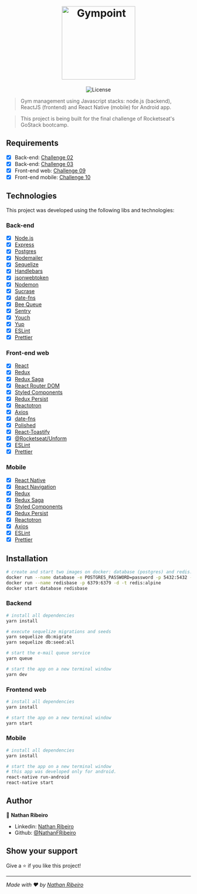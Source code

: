 <h1 align="center">
  <img alt="Gympoint" title="Gympoint" src="https://github.com/Rocketseat/bootcamp-gostack-desafio-03/blob/master/.github/logo.png?raw=true" width="200px" />
</h1>

<p align="center">
  <img alt="License" src="https://img.shields.io/badge/license-MIT-%2304D361">
</p>


> Gym management using Javascript stacks: node.js (backend), ReactJS (frontend) and React Native (mobile) for Android app.

> This project is being built for the final challenge of Rocketseat's GoStack bootcamp.

## Requirements
- [x] Back-end: [Challenge 02](https://github.com/Rocketseat/bootcamp-gostack-desafio-02)
- [x] Back-end: [Challenge 03](https://github.com/Rocketseat/bootcamp-gostack-desafio-03)
- [x]  Front-end web: [Challenge 09](https://github.com/Rocketseat/bootcamp-gostack-desafio-09)
- [x]  Front-end mobile: [Challenge 10](https://github.com/Rocketseat/bootcamp-gostack-desafio-10)

## Technologies

This project was developed using the following libs and technologies:

### Back-end

- [x] [Node.js](https://nodejs.org/en/)
- [x] [Express](https://expressjs.com/)
- [x] [Postgres](https://www.postgresql.org/)
- [x] [Nodemailer](https://nodemailer.com/)
- [x] [Sequelize](https://sequelize.org/)
- [x] [Handlebars](https://handlebarsjs.com/)
- [x] [jsonwebtoken](https://github.com/auth0/node-jsonwebtoken)
- [x] [Nodemon](https://nodemon.io/)
- [x] [Sucrase](https://github.com/alangpierce/sucrase)
- [x] [date-fns](https://date-fns.org/)
- [x] [Bee Queue](https://github.com/bee-queue/bee-queue) 
- [x] [Sentry](https://sentry.io/)
- [x] [Youch](https://www.npmjs.com/package/youch)
- [x] [Yup](https://github.com/jquense/yup)
- [x] [ESLint](https://eslint.org/)
- [x] [Prettier](https://prettier.io/)

### Front-end web

- [x] [React](http://reactjs.org)
- [x] [Redux](https://redux.js.org/)
- [x] [Redux Saga](https://github.com/redux-saga/redux-saga)
- [x] [React Router DOM](https://www.npmjs.com/package/react-router-dom)
- [x] [Styled Components](https://www.styled-components.com/)
- [x] [Redux Persist](https://github.com/rt2zz/redux-persist)
- [x] [Reactotron](https://github.com/infinitered/reactotron)
- [x] [Axios](https://github.com/axios/axios)
- [x] [date-fns](https://date-fns.org/)
- [x] [Polished](https://github.com/styled-components/polished)
- [x] [React-Toastify](https://github.com/fkhadra/react-toastify)
- [x] [@Rocketseat/Unform](https://github.com/Rocketseat/unform)
- [x] [ESLint](https://eslint.org/)
- [x] [Prettier](https://prettier.io/)

### Mobile

- [x] [React Native](https://facebook.github.io/react-native/)
- [x] [React Navigation](https://reactnavigation.org/)
- [x] [Redux](https://redux.js.org/)
- [x] [Redux Saga](https://github.com/redux-saga/redux-saga)
- [x] [Styled Components](https://www.styled-components.com/)
- [x] [Redux Persist](https://github.com/rt2zz/redux-persist)
- [x] [Reactotron](https://github.com/infinitered/reactotron)
- [x] [Axios](https://github.com/axios/axios)
- [x] [ESLint](https://eslint.org/)
- [x] [Prettier](https://prettier.io/)

## Installation

```sh
# create and start two images on docker: database (postgres) and redis.
docker run --name database -e POSTGRES_PASSWORD=password -p 5432:5432 -d postgres
docker run --name redisbase -p 6379:6379 -d -t redis:alpine
docker start database redisbase
```
### Backend
```sh
# install all dependencies
yarn install

# execute sequelize migrations and seeds
yarn sequelize db:migrate
yarn sequelize db:seed:all

# start the e-mail queue service
yarn queue

# start the app on a new terminal window
yarn dev
```

### Frontend web
```sh
# install all dependencies
yarn install

# start the app on a new terminal window
yarn start
```

### Mobile
```sh
# install all dependencies
yarn install

# start the app on a new terminal window
# this app was developed only for android.
react-native run-android
react-native start
```

## Author

👤 **Nathan Ribeiro**

* Linkedin: [Nathan Ribeiro](https://www.linkedin.com/in/nathanfribeiro/)
* Github: [@NathanFRibeiro](https://github.com/NathanFRibeiro)

## Show your support

Give a ⭐️ if you like this project!

***
_Made with ❤️ by [Nathan Ribeiro](https://github.com/NathanFRibeiro)_
